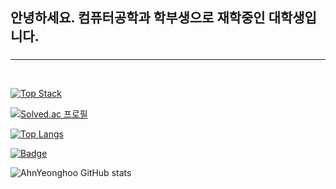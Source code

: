 ## 안녕하세요. 컴퓨터공학과 학부생으로 재학중인 대학생입니다.

### 

<hr />

<br>



[![Top Stack](https://widget.realdeveloper.pro/api/top?stack=Python,Django,Node.js)](https://github.com/dksdudgn00)

[![Solved.ac 프로필](http://mazassumnida.wtf/api/v2/generate_badge?boj=dksdudgn00)](https://solved.ac/dksdudgn00)

[![Top Langs](https://github-readme-stats.vercel.app/api/top-langs/?username=AhnYeonghoo&layout=compact&theme=merko&langs_count=8&hide=Html,Css)](https://github.com/anuraghazra/github-readme-stats)

[![Badge](https://widget.realdeveloper.pro/api/badge?title=Languages&badges=Python,C,JavaScript,Django,Node.js)](https://github.com/dksdudgn00)

![AhnYeonghoo GitHub stats](https://github-readme-stats.vercel.app/api?username=AhnYeonghoo&count_private=true&theme=merko)





